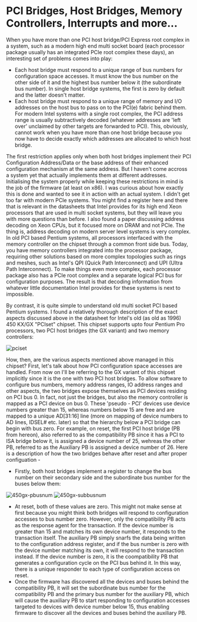 # PCI Bridges, Host Bridges, Memory Controllers, Interrupts and more... 
 
When you have more than one PCI host bridge/PCI Express root complex in a system, such as a modern high end multi socket board (each processor package
usually has an integrated PCIe root complex these days), an interesting set of problems comes into play:

 - Each host bridge must respond to a unique range of bus numbers for configuration space accesses. It must know the bus number on the other side of it 
 and the highest bus number below it (the subordinate bus number). In single host bridge systems, the first is zero by default and the latter doesn't
 matter.
 - Each host bridge must respond to a unique range of memory and I/O addresses on the host bus to pass on to the PCI(e) fabric behind them. For modern
 Intel systems with a single root complex, the PCI address range is usually subtractively decoded (whatever addresses are 'left over' unclaimed by other
 targets are forwarded to PCI). This, obviously, cannot work when you have more than one host bridge because you now have to decide exactly which addresses
 are allocated to which host bridge.
 
 The first restriction applies only when both host bridges implement their PCI Configuration Address/Data or the base address of their enhanced 
 configuration mechanism at the same address. But I haven't come accross a system yet that actually implements them at different addresses.
 Initialising the system properly while keeping these restrictions in mind is the job of the firmware (at least on x86). I was curious about how exactly
 this is done and wanted to see it in action with an actual system. I didn't get too far with modern PCIe systems. You might find a register here and
 there that is relevant in the datasheets that Intel provides for its high end Xeon processors that are used in multi socket systems, but they will leave
 you with more questions than before. I also found a paper discussing address decoding on Xeon CPUs, but it focused more on DRAM and not PCIe. The thing
 is, address decoding on modern server level systems is very complex. In old PCI based Pentium systems, all processors interfaced with the memory 
 controller on the chipset through a common front side bus. Today, you have memory controllers integrated into the processor package, requiring other
 solutions based on more complex topologies such as rings and meshes, such as Intel's QPI (Quick Path Interconnect) and UPI (Ultra Path Interconnect).
 To make things even more complex, each processor package also has a PCIe root complex and a separate logical PCI bus for configuration purposes. The
 result is that decoding information from whatever little documentation Intel provides for these systems is next to impossible.
 
 By contrast, it is quite simple to understand old multi socket PCI based Pentium systems. I found a relatively thorough description of the exact aspects 
 discussed above in the datasheet for Intel's old (as old as 1996) 450 KX/GX "PCIset" chipset. This chipset supports upto four Pentium Pro processors, two 
 PCI host bridges (the GX variant) and two memory controllers:
 
 ![pciset](https://user-images.githubusercontent.com/23404671/194386857-78baec3d-e721-4a73-a5e7-56ac910ed96b.png)

How, then, are the various aspects mentioned above managed in this chipset? First, let's talk about how PCI configuration space accesses are handled. From
now on I'll be referring to the GX variant of this chipset implicitly since it is the one with two PCI host bridges. To allow software to configure bus
numbers, memory address ranges, IO address ranges and other aspects, the two bridges expose themselves as PCI devices residing on PCI bus 0. In fact, not
just the bridges, but also the memory controller is mapped as a PCI device on bus 0. These 'pseudo - PCI' devices use device numbers greater than 15,
whereas numbers below 15 are free and are mapped to a unique AD[31:16] line (more on mapping of device numbers to AD lines, IDSEL# etc. later) so that
the hierarchy below a PCI bridge can begin with bus zero. For example, on reset, the first PCI host bridge (PB from hereon), also referred to as the
compatibility PB since it has a PCI to ISA bridge below it, is assigned a device number of 25, wehreas the other PB, referred to as the Auxiliary PB is
assigned a device number of 26. Here is a description of how the two bridges behave after reset and after proper configuation - 

 - Firstly, both host bridges implement a register to change the bus number on their secondary side and the subordinate bus number for the buses below
 them:
 

![450gx-pbusnum](https://user-images.githubusercontent.com/23404671/195123003-8a39f54d-ef2a-46b9-b427-ad6d9f054a72.png)
![450gx-subbusnum](https://user-images.githubusercontent.com/23404671/195123020-54e60c86-7b04-40c4-9358-db8e20388b0b.png)

 - At reset, both of these values are zero. This might not make sense at first because you might think both bridges will respond to configuration
 accesses to bus number zero. However, only the compatibility PB acts as the response agent for the transaction. If the device number is greater than 15
 and matches its own device number, it responds to the transaction itself. The auxiliary PB simply snarfs the data being written to the configuration
 address register, and if the bus number is zero with the device number matching its own, it will respond to the transaction instead. If the device number
 is zero, it is the coompatibility PB that generates a configuration cycle on the PCI bus behind it. In this way, there is a unique responder to each type
 of configuration access on reset.
 - Once the firmware has discovered all the devices and buses behind the compatibility PB, it will set the subordinate bus number for the compatibility 
 PB and the primary bus number for the auxiliary PB, which will cause the auxiliary PB to start responding to configuration accesses targeted to 
 devices with device number below 15, thus enabling firmware to discover all the devices and buses behind the auxiliary PB.
